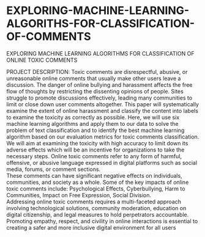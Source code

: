 # EXPLORING-MACHINE-LEARNING-ALGORITHS-FOR-CLASSIFICATION-OF-COMMENTS
EXPLORING MACHINE LEARNING ALGORITHMS FOR  CLASSIFICATION OF ONLINE TOXIC COMMENTS

PROJECT DESCRIPTION: Toxic comments are disrespectful, abusive, or unreasonable online comments that usually 
make other users leave a discussion. The danger of online bullying and harassment affects the 
free flow of thoughts by restricting the dissenting opinions of people. Sites struggle to promote 
discussions effectively, leading many communities to limit or close down user comments 
altogether. This paper will systematically examine the extent of online harassment and classify 
the content into labels to examine the toxicity as correctly as possible. Here, we will use six 
machine learning algorithms and apply them to our data to solve the problem of text 
classification and to identify the best machine learning algorithm based on our evaluation 
metrics for toxic comments classification. We will aim at examining the toxicity with high 
accuracy to limit down its adverse effects which will be an incentive for organizations to take 
the necessary steps. Online toxic comments refer to any form of harmful, offensive, or abusive 
language expressed in digital platforms such as social media, forums, or comment sections.  
These comments can have significant negative effects on individuals, communities, and 
society as a whole. Some of the key impacts of online toxic comments include: Psychological 
Effects, Cyberbullying, Harm to Communities, Impact on Free Expression, Social Division.  
Addressing online toxic comments requires a multi-faceted approach involving 
technological solutions, community moderation, education on digital citizenship, and legal 
measures to hold perpetrators accountable. Promoting empathy, respect, and civility in online 
interactions is essential to creating a safer and more inclusive digital environment for all users

